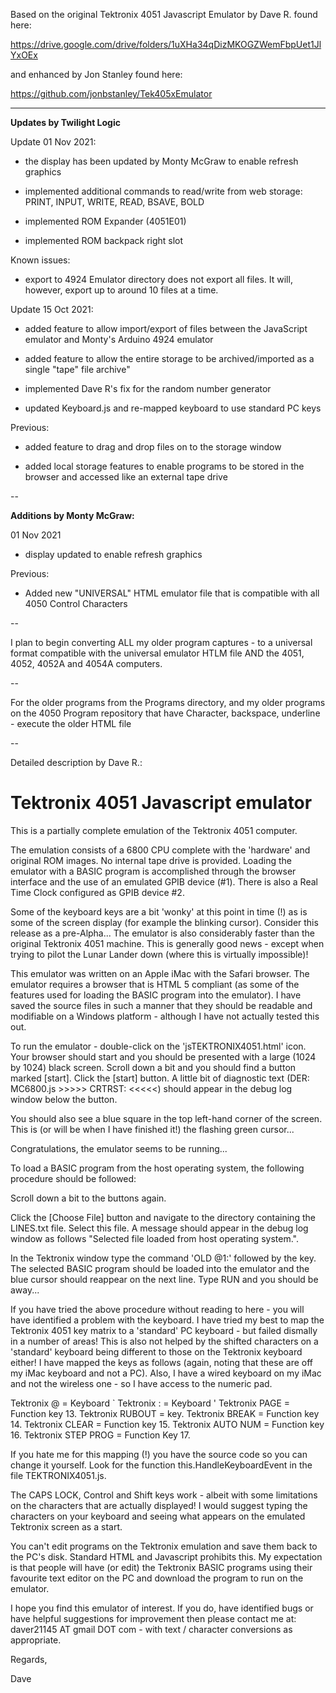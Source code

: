 Based on the original Tektronix 4051 Javascript Emulator by Dave R. found here:

https://drive.google.com/drive/folders/1uXHa34qDizMKOGZWemFbpUet1JlYxOEx

and enhanced by Jon Stanley found here:

https://github.com/jonbstanley/Tek405xEmulator

---

<B>Updates by Twilight Logic</B>

Update 01 Nov 2021:

  - the display has been updated by Monty McGraw to enable refresh graphics

  - implemented additional commands to read/write from web storage: PRINT, INPUT, WRITE, READ, BSAVE, BOLD

  - implemented ROM Expander (4051E01)

  - implemented ROM backpack right slot

  Known issues:

  - export to 4924 Emulator directory does not export all files. It will, however, export up to around 10 files at a time.


Update 15 Oct 2021:

  - added feature to allow import/export of files between the JavaScript emulator and Monty's Arduino 4924 emulator

  - added feature to allow the entire storage to be archived/imported as a single "tape" file archive"

  - implemented Dave R's fix for the random number generator

  - updated Keyboard.js and re-mapped keyboard to use standard PC keys


Previous:

  - added feature to drag and drop files on to the storage window

  - added local storage features to enable programs to be stored in the browser and accessed like an external tape drive

--

<B>Additions by Monty McGraw:</B>

01 Nov 2021

  - display updated to enable refresh graphics

Previous:

 - Added new "UNIVERSAL" HTML emulator file that is compatible with all 4050 Control Characters

--

I plan to begin converting ALL my older program captures - to a universal format compatible with the universal emulator HTLM file      AND the 4051, 4052, 4052A and 4054A computers.

--

For the older programs from the Programs directory, and my older programs on the 4050 Program repository that have Character, backspace, underline - execute the older HTML file


--

Detailed description by Dave R.:


Tektronix 4051 Javascript emulator
==================================

This is a partially complete emulation of the Tektronix 4051 computer.

The emulation consists of a 6800 CPU complete with the 'hardware' and 
original ROM images. No internal tape drive is provided. Loading the
emulator with a BASIC program is accomplished through the browser interface
and the use of an emulated GPIB device (#1). There is also a Real Time Clock
configured as GPIB device #2.

Some of the keyboard keys are a bit 'wonky' at this point in time (!) as is
some of the screen display (for example the blinking cursor). Consider this
release as a pre-Alpha... The emulator is also considerably faster than the
original Tektronix 4051 machine. This is generally good news - except when
trying to pilot the Lunar Lander down (where this is virtually impossible)!

This emulator was written on an Apple iMac with the Safari browser. The emulator
requires a browser that is HTML 5 compliant (as some of the features used for
loading the BASIC program into the emulator). I have saved the source files in
such a manner that they should be readable and modifiable on a Windows platform - 
although I have not actually tested this out.

To run the emulator - double-click on the 'jsTEKTRONIX4051.html' icon. Your browser
should start and you should be presented with a large (1024 by 1024) black screen.
Scroll down a bit and you should find a button marked [start]. Click the [start] 
button. A little bit of diagnostic text (DER: MC6800.js >>>>> CRTRST: <<<<<) should 
appear in the debug log window below the button.

You should also see a blue square in the top left-hand corner of the screen. This is
(or will be when I have finished it!) the flashing green cursor...

Congratulations, the emulator seems to be running...

To load a BASIC program from the host operating system, the following procedure should
be followed:

Scroll down a bit to the buttons again.

Click the [Choose File] button and navigate to the directory containing the LINES.txt
file. Select this file. A message should appear in the debug log window as follows
"Selected file loaded from host operating system.".

In the Tektronix window type the command 'OLD @1:' followed by the <RETURN> key. The
selected BASIC program should be loaded into the emulator and the blue cursor should 
reappear on the next line. Type RUN and you should be away...

If you have tried the above procedure without reading to here - you will have identified
a problem with the keyboard. I have tried my best to map the Tektronix 4051 key matrix
to a 'standard' PC keyboard - but failed dismally in a number of areas! This is also not
helped by the shifted characters on a 'standard' keyboard being different to those on the
Tektronix keyboard either! I have mapped the keys as follows (again, noting that these
are off my iMac keyboard and not a PC). Also, I have a wired keyboard on my iMac and not
the wireless one - so I have access to the numeric pad.

Tektronix @         = Keyboard `
Tektronix :         = Keyboard '
Tektronix PAGE      = Function key 13.
Tektronix RUBOUT    = <DELETE> key.
Tektronix BREAK     = Function key 14.
Tektronix CLEAR     = Function key 15.
Tektronix AUTO NUM  = Function key 16.
Tektronix STEP PROG = Function Key 17.

If you hate me for this mapping (!) you have the source code so you can change it
yourself. Look for the function this.HandleKeyboardEvent in the file TEKTRONIX4051.js.

The CAPS LOCK, Control and Shift keys work - albeit with some limitations on the
characters that are actually displayed! I would suggest typing the characters on your 
keyboard and seeing what appears on the emulated Tektronix screen as a start.

You can't edit programs on the Tektronix emulation and save them back to the PC's disk.
Standard HTML and Javascript prohibits this. My expectation is that people will have
(or edit) the Tektronix BASIC programs using their favourite text editor on the PC and
download the program to run on the emulator.

I hope you find this emulator of interest. If you do, have identified bugs or have
helpful suggestions for improvement then please contact me at: 
daver21145 AT gmail DOT com - with text / character conversions as appropriate.

Regards,

Dave
